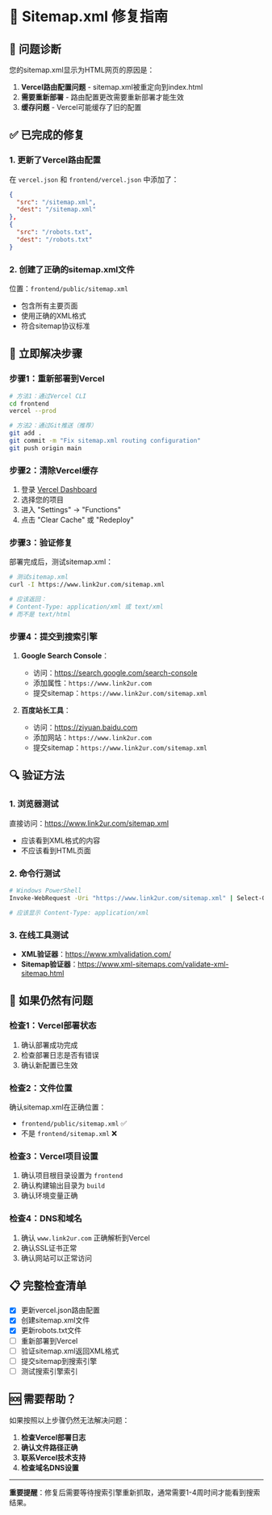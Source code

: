 # 🔧 Sitemap.xml 修复指南

## 🚨 **问题诊断**

您的sitemap.xml显示为HTML网页的原因是：

1. **Vercel路由配置问题** - sitemap.xml被重定向到index.html
2. **需要重新部署** - 路由配置更改需要重新部署才能生效
3. **缓存问题** - Vercel可能缓存了旧的配置

## ✅ **已完成的修复**

### 1. **更新了Vercel路由配置**
在 `vercel.json` 和 `frontend/vercel.json` 中添加了：

```json
{
  "src": "/sitemap.xml",
  "dest": "/sitemap.xml"
},
{
  "src": "/robots.txt", 
  "dest": "/robots.txt"
}
```

### 2. **创建了正确的sitemap.xml文件**
位置：`frontend/public/sitemap.xml`
- 包含所有主要页面
- 使用正确的XML格式
- 符合sitemap协议标准

## 🚀 **立即解决步骤**

### 步骤1：重新部署到Vercel

```bash
# 方法1：通过Vercel CLI
cd frontend
vercel --prod

# 方法2：通过Git推送（推荐）
git add .
git commit -m "Fix sitemap.xml routing configuration"
git push origin main
```

### 步骤2：清除Vercel缓存

1. 登录 [Vercel Dashboard](https://vercel.com/dashboard)
2. 选择您的项目
3. 进入 "Settings" → "Functions"
4. 点击 "Clear Cache" 或 "Redeploy"

### 步骤3：验证修复

部署完成后，测试sitemap.xml：

```bash
# 测试sitemap.xml
curl -I https://www.link2ur.com/sitemap.xml

# 应该返回：
# Content-Type: application/xml 或 text/xml
# 而不是 text/html
```

### 步骤4：提交到搜索引擎

1. **Google Search Console**：
   - 访问：https://search.google.com/search-console
   - 添加属性：`https://www.link2ur.com`
   - 提交sitemap：`https://www.link2ur.com/sitemap.xml`

2. **百度站长工具**：
   - 访问：https://ziyuan.baidu.com
   - 添加网站：`https://www.link2ur.com`
   - 提交sitemap：`https://www.link2ur.com/sitemap.xml`

## 🔍 **验证方法**

### 1. **浏览器测试**
直接访问：https://www.link2ur.com/sitemap.xml
- 应该看到XML格式的内容
- 不应该看到HTML页面

### 2. **命令行测试**
```bash
# Windows PowerShell
Invoke-WebRequest -Uri "https://www.link2ur.com/sitemap.xml" | Select-Object StatusCode, Headers

# 应该显示 Content-Type: application/xml
```

### 3. **在线工具测试**
- **XML验证器**：https://www.xmlvalidation.com/
- **Sitemap验证器**：https://www.xml-sitemaps.com/validate-xml-sitemap.html

## 🐛 **如果仍然有问题**

### 检查1：Vercel部署状态
1. 确认部署成功完成
2. 检查部署日志是否有错误
3. 确认新配置已生效

### 检查2：文件位置
确认sitemap.xml在正确位置：
- `frontend/public/sitemap.xml` ✅
- 不是 `frontend/sitemap.xml` ❌

### 检查3：Vercel项目设置
1. 确认项目根目录设置为 `frontend`
2. 确认构建输出目录为 `build`
3. 确认环境变量正确

### 检查4：DNS和域名
1. 确认 `www.link2ur.com` 正确解析到Vercel
2. 确认SSL证书正常
3. 确认网站可以正常访问

## 📋 **完整检查清单**

- [x] 更新vercel.json路由配置
- [x] 创建sitemap.xml文件
- [x] 更新robots.txt文件
- [ ] 重新部署到Vercel
- [ ] 验证sitemap.xml返回XML格式
- [ ] 提交sitemap到搜索引擎
- [ ] 测试搜索引擎索引

## 🆘 **需要帮助？**

如果按照以上步骤仍然无法解决问题：

1. **检查Vercel部署日志**
2. **确认文件路径正确**
3. **联系Vercel技术支持**
4. **检查域名DNS设置**

---

**重要提醒**：修复后需要等待搜索引擎重新抓取，通常需要1-4周时间才能看到搜索结果。
